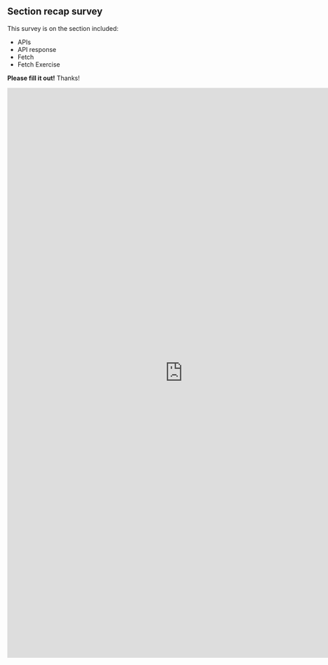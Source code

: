 ## Section recap survey

This survey is on the section included:
- APIs
- API response
- Fetch
- Fetch Exercise

**Please fill it out!** Thanks!

<iframe src="https://docs.google.com/forms/d/e/1FAIpQLSe99R6EPoGB8XHCh4KxkodAcAjkIcKWO3hD5gTpc3j2j48JwA/viewform?usp=pp_url&entry.458125279=APIs+-%3E+Fetch+Exercise&entry.1739026210&embedded=true" width=800" height="1300" frameborder="0" marginheight="0" marginwidth="0">Loading...</iframe>
